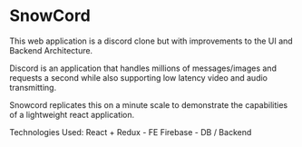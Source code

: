 # SnowCord
 This web application is a discord clone but with improvements to the UI and Backend Architecture.
 
 Discord is an application that handles millions of messages/images and requests a second while also supporting low latency video and audio transmitting.
 
 Snowcord replicates this on a minute scale to demonstrate the capabilities of a lightweight react application.
 
 Technologies Used:
 React + Redux - FE
 Firebase - DB / Backend
